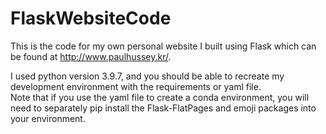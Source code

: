 # FlaskWebsiteCode
This is the code for my own personal website I built using Flask which can be found at http://www.paulhussey.kr/.

I used python version 3.9.7, and you should be able to recreate my development environment with the requirements or yaml file.  
Note that if you use the yaml file to create a conda environment, you will need to separately pip install the Flask-FlatPages and emoji packages into your environment.
